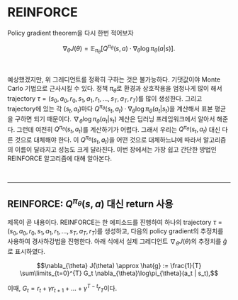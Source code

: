 # REINFORCE

Policy gradient theorem을 다시 한번 적어보자

$$\nabla_{\theta} J(\theta) = \mathbb{E}_{\pi_{\theta}} \left[ Q^{\pi_{\theta}}(s, a) \cdot \nabla_{\theta} \log \pi_{\theta}(a|s) \right]. $$

<br>

예상했겠지만, 위 그레디언트를 정확히 구하는 것은 불가능하다. 기댓값이야 Monte Carlo 기법으로 근사시킬 수 있다. 정책 $\pi_{\theta}$로 환경과 상호작용을 엄청나게 많이 해서 trajectory $\tau = (s_0, a_0, r_0, s_1, a_1, r_1, \ldots, s_T, a_T, r_T)$를 많이 생성한다. 그리고 trajectory에 있는 각 $(s_t, a_t)$마다 $Q^{\pi_{\theta}}(s_t, a_t) \cdot \nabla_{\theta} \log \pi_{\theta}(a_t|s_t)$을 계산해서 표본 평균을 구하면 되기 때문이다. $\nabla_{\theta} \log \pi_{\theta}(a_t|s_t)$ 계산은 딥러닝 프레임워크에서 알아서 해준다. 그런데 여전히 $Q^{\pi_{\theta}}(s_t, a_t)$를 계산하기가 어렵다. 그래서 우리는 $Q^{\pi_{\theta}}(s_t, a_t)$ 대신 다른 것으로 대체해야 한다. 이 $Q^{\pi_{\theta}}(s_t, a_t)$을 어떤 것으로 대체하느냐에 따라서 알고리즘의 이름이 달라지고 성능도 크게 달라진다. 이번 장에서는 가장 쉽고 간단한 방법인 REINFORCE 알고리즘에 대해 알아본다.

<br>

---

## REINFORCE: $Q^{\pi_{\theta}}(s, a)$ 대신 return 사용

제목이 곧 내용이다. REINFORCE는 한 에피소드를 진행하여 하나의 trajectory $\tau = (s_0, a_0, r_0, s_1, a_1, r_1, \ldots, s_T, a_T, r_T)$를 생성하고, 다음의 policy gradient의 추정치를 사용하여 경사하강법을 진행한다.
아래 식에서 실제 그레디언트 $\nabla_{\theta} J(\theta)$의 추정치를 $\hat{g}$로 표시하였다. 

$$\nabla_{\theta} J(\theta) \approx \hat{g} := \frac{1}{T} \sum\limits_{t=0}^{T} G_t \nabla_{\theta}\log\pi_{\theta}(a_t | s_t),$$

이때, $G_t = r_t + \gamma r_{t+1} + \ldots + \gamma^{T-t} r_T$이다.
